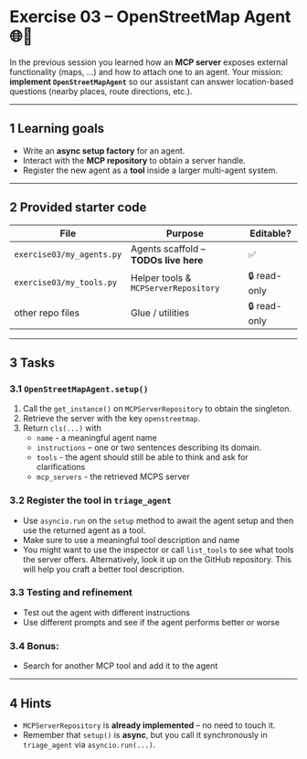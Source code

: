 # Exercise 03 – **OpenStreetMap Agent** 🌐🧭

In the previous session you learned how an **MCP server** exposes external
functionality (maps, …) and how to attach one to an agent.
Your mission: **implement `OpenStreetMapAgent`** so our assistant can answer
location-based questions (nearby places, route directions, etc.).

---

## 1 Learning goals

* Write an **async setup factory** for an agent.
* Interact with the **MCP repository** to obtain a server handle.
* Register the new agent as a **tool** inside a larger multi-agent system.

---

## 2 Provided starter code

| File | Purpose | Editable? |
|------|---------|-----------|
| `exercise03/my_agents.py` | Agents scaffold – **TODOs live here** | ✅ |
| `exercise03/my_tools.py`  | Helper tools & `MCPServerRepository`  | 🔒 read-only |
| other repo files          | Glue / utilities                      | 🔒 read-only |

---

## 3 Tasks

### 3.1 `OpenStreetMapAgent.setup()`

1. Call the `get_instance()` on `MCPServerRepository` to obtain the singleton.
2. Retrieve the server with the key `openstreetmap`.
3. Return `cls(...)` with
    * `name` - a meaningful agent name
    * `instructions` – one or two sentences describing its domain.
    * `tools` - the agent should still be able to think and ask for clarifications
    * `mcp_servers` - the retrieved MCPS server

### 3.2 Register the tool in **`triage_agent`**

- Use `asyncio.run` on the `setup` method to await the agent setup and then use the returned agent as a tool.
- Make sure to use a meaningful tool description and name
- You might want to use the inspector or call `list_tools` to see what tools the server offers. Alternatively, look it up on the GitHub repository. This will help you craft a better tool description.


### 3.3  Testing and refinement

- Test out the agent with different instructions
- Use different prompts and see if the agent performs better or worse

### 3.4  Bonus:
- Search for another MCP tool and add it to the agent

---

## 4 Hints

* `MCPServerRepository` is **already implemented** – no need to touch it.
* Remember that `setup()` is **async**, but you call it synchronously in
    `triage_agent` via `asyncio.run(...)`.
